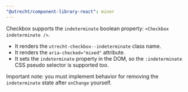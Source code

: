 ```yaml
---
"@utrecht/component-library-react": minor
---
```


Checkbox supports the `indeterminate` boolean property: `<Checkbox indeterminate />`.

- It renders the `utrecht-checkbox--indeterminate` class name.
- It renders the `aria-checked="mixed"` attribute.
- It sets the `indeterminate` property in the DOM, so the `:indeterminate` CSS pseudo selector is supported too.

Important note: you must implement behavior for removing the `indeterminate` state after `onChange` yourself.
